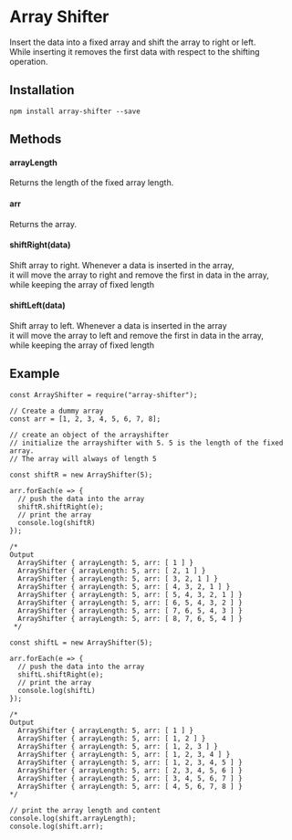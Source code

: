 # Array Shifter  

Insert the data into a fixed array and shift the array to right or left.  
While inserting it removes the first data with respect to the shifting operation.   

## Installation  
```
npm install array-shifter --save
```

## Methods   

#### arrayLength   
Returns the length of the fixed array length.  

#### arr  
Returns the array.  

#### shiftRight(data)  
Shift array to right. Whenever a data is inserted in the array,  
it will move the array to right and remove the first in data in the array,  
while keeping the array of fixed length  

#### shiftLeft(data)  
Shift array to left. Whenever a data is inserted in the array  
it will move the array to left and remove the first in data in the array,  
while keeping the array of fixed length
 
## Example   
```
const ArrayShifter = require("array-shifter");  

// Create a dummy array
const arr = [1, 2, 3, 4, 5, 6, 7, 8];  

// create an object of the arrayshifter  
// initialize the arrayshifter with 5. 5 is the length of the fixed array.  
// The array will always of length 5  

const shiftR = new ArrayShifter(5);

arr.forEach(e => {  
  // push the data into the array  
  shiftR.shiftRight(e);  
  // print the array  
  console.log(shiftR)  
});  

/*
Output  
  ArrayShifter { arrayLength: 5, arr: [ 1 ] }
  ArrayShifter { arrayLength: 5, arr: [ 2, 1 ] }
  ArrayShifter { arrayLength: 5, arr: [ 3, 2, 1 ] }
  ArrayShifter { arrayLength: 5, arr: [ 4, 3, 2, 1 ] }
  ArrayShifter { arrayLength: 5, arr: [ 5, 4, 3, 2, 1 ] }
  ArrayShifter { arrayLength: 5, arr: [ 6, 5, 4, 3, 2 ] }
  ArrayShifter { arrayLength: 5, arr: [ 7, 6, 5, 4, 3 ] }
  ArrayShifter { arrayLength: 5, arr: [ 8, 7, 6, 5, 4 ] }
 */

const shiftL = new ArrayShifter(5);

arr.forEach(e => {
  // push the data into the array  
  shiftL.shiftRight(e);  
  // print the array  
  console.log(shiftL)  
});

/*  
Output  
  ArrayShifter { arrayLength: 5, arr: [ 1 ] }
  ArrayShifter { arrayLength: 5, arr: [ 1, 2 ] }
  ArrayShifter { arrayLength: 5, arr: [ 1, 2, 3 ] }
  ArrayShifter { arrayLength: 5, arr: [ 1, 2, 3, 4 ] }
  ArrayShifter { arrayLength: 5, arr: [ 1, 2, 3, 4, 5 ] }
  ArrayShifter { arrayLength: 5, arr: [ 2, 3, 4, 5, 6 ] }
  ArrayShifter { arrayLength: 5, arr: [ 3, 4, 5, 6, 7 ] }
  ArrayShifter { arrayLength: 5, arr: [ 4, 5, 6, 7, 8 ] }
*/  

// print the array length and content
console.log(shift.arrayLength);
console.log(shift.arr);

```
